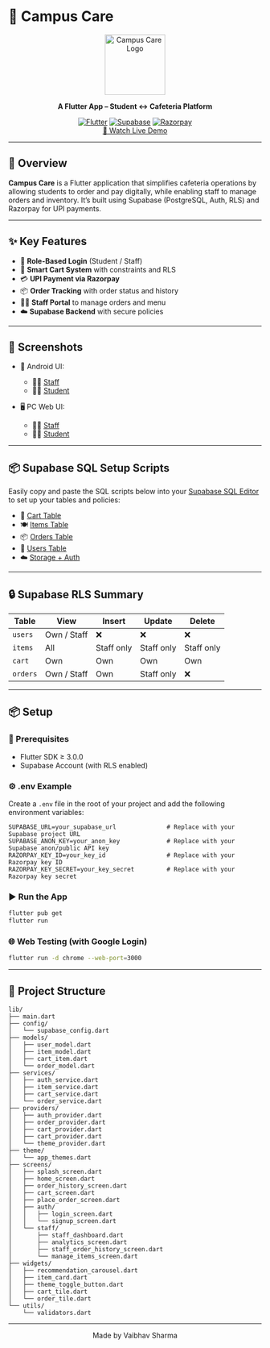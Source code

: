 # 🧠 Campus Care

<div align="center">
  <img src="https://xdchodqtxmeslemstndf.supabase.co/storage/v1/object/public/project-data//icon.png" alt="Campus Care Logo" width="120" height="120">
  
  **A Flutter App – Student ↔ Cafeteria Platform**

  [![Flutter](https://img.shields.io/badge/Flutter-02569B?style=for-the-badge&logo=flutter&logoColor=white)](https://flutter.dev)
  [![Supabase](https://img.shields.io/badge/Supabase-3ECF8E?style=for-the-badge&logo=supabase&logoColor=white)](https://supabase.com)
  [![Razorpay](https://img.shields.io/badge/Razorpay-02042B?style=for-the-badge&logo=razorpay&logoColor=white)](https://razorpay.com)
  <br>
  [🚀 Watch Live Demo](https://campus-care-seven.vercel.app/)
</div>

---

## 📖 Overview

**Campus Care** is a Flutter application that simplifies cafeteria operations by allowing students to order and pay digitally, while enabling staff to manage orders and inventory. It’s built using Supabase (PostgreSQL, Auth, RLS) and Razorpay for UPI payments.

---

## ✨ Key Features

- 🔐 **Role-Based Login** (Student / Staff)
- 🛒 **Smart Cart System** with constraints and RLS
- 💳 **UPI Payment via Razorpay**
- 📦 **Order Tracking** with order status and history
- 👨‍🍳 **Staff Portal** to manage orders and menu
- ☁️ **Supabase Backend** with secure policies

---

## 📸 Screenshots

- 📱 Android UI:
  - 👨‍🍳 [Staff](Screenshots/Android%20UI/Staff)
  - 🧑‍🎓 [Student](Screenshots/Android%20UI/Student)

- 🖥️ PC Web UI:
  - 👨‍🍳 [Staff](Screenshots/PC%20Web%20UI/Staff)
  - 🧑‍🎓 [Student](Screenshots/PC%20Web%20UI/Student)

---

## 📦 Supabase SQL Setup Scripts

Easily copy and paste the SQL scripts below into your [Supabase SQL Editor](https://app.supabase.com/project/_/sql) to set up your tables and policies:

- 🛒 [Cart Table](Supabase/Cart%20Table.txt)
- 🍽️ [Items Table](Supabase/Items%20Table.txt)
- 📦 [Orders Table](Supabase/Orders%20Table.txt)
- 🔐 [Users Table](Supabase/Users%20Table.txt)
- ☁️ [Storage + Auth](Supabase/Storage%20+%20Auth.txt)

---

## 🔒 Supabase RLS Summary

| Table   | View | Insert | Update | Delete |
|---------|------|--------|--------|--------|
| `users` | Own / Staff | ❌ | ❌ | ❌ |
| `items` | All | Staff only | Staff only | Staff only |
| `cart`  | Own | Own | Own | Own |
| `orders`| Own / Staff | Own | Staff only | ❌ |

---

## 📦 Setup

### 🧰 Prerequisites

- Flutter SDK ≥ 3.0.0
- Supabase Account (with RLS enabled)

### ⚙️ .env Example

Create a `.env` file in the root of your project and add the following environment variables:

```env
SUPABASE_URL=your_supabase_url              # Replace with your Supabase project URL
SUPABASE_ANON_KEY=your_anon_key             # Replace with your Supabase anon/public API key
RAZORPAY_KEY_ID=your_key_id                 # Replace with your Razorpay key ID
RAZORPAY_KEY_SECRET=your_key_secret         # Replace with your Razorpay key secret
```

### ▶️ Run the App

```bash
flutter pub get
flutter run
```

### 🌐 Web Testing (with Google Login)

```bash
flutter run -d chrome --web-port=3000
```

---

## 🧠 Project Structure

```
lib/
├── main.dart
├── config/
│   └── supabase_config.dart
├── models/
│   ├── user_model.dart
│   ├── item_model.dart
│   ├── cart_item.dart
│   └── order_model.dart
├── services/
│   ├── auth_service.dart
│   ├── item_service.dart
│   ├── cart_service.dart
│   └── order_service.dart
├── providers/
│   ├── auth_provider.dart
│   ├── order_provider.dart
│   ├── cart_provider.dart
│   ├── cart_provider.dart
│   └── theme_provider.dart
├── theme/
│   └── app_themes.dart
├── screens/
│   ├── splash_screen.dart
│   ├── home_screen.dart
│   ├── order_history_screen.dart
│   ├── cart_screen.dart
│   ├── place_order_screen.dart
│   ├── auth/
│   │   ├── login_screen.dart
│   │   └── signup_screen.dart
│   └── staff/
│       ├── staff_dashboard.dart
│       ├── analytics_screen.dart
│       ├── staff_order_history_screen.dart
│       └── manage_items_screen.dart
├── widgets/
│   ├── recommendation_carousel.dart
│   ├── item_card.dart
│   ├── theme_toggle_button.dart
│   ├── cart_tile.dart
│   └── order_tile.dart
└── utils/
    └── validators.dart

```

---

<div align="center">
  Made by Vaibhav Sharma
</div>
